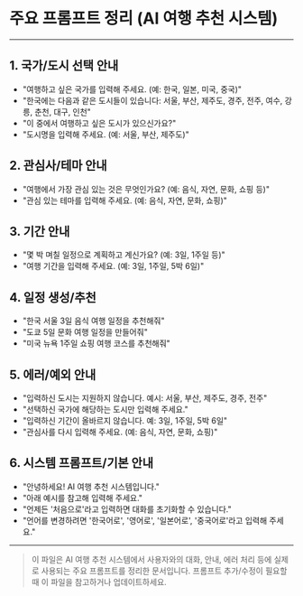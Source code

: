 # 주요 프롬프트 정리 (AI 여행 추천 시스템)

---

## 1. 국가/도시 선택 안내
- "여행하고 싶은 국가를 입력해 주세요. (예: 한국, 일본, 미국, 중국)"
- "한국에는 다음과 같은 도시들이 있습니다: 서울, 부산, 제주도, 경주, 전주, 여수, 강릉, 춘천, 대구, 인천"
- "이 중에서 여행하고 싶은 도시가 있으신가요?"
- "도시명을 입력해 주세요. (예: 서울, 부산, 제주도)"

## 2. 관심사/테마 안내
- "여행에서 가장 관심 있는 것은 무엇인가요? (예: 음식, 자연, 문화, 쇼핑 등)"
- "관심 있는 테마를 입력해 주세요. (예: 음식, 자연, 문화, 쇼핑)"

## 3. 기간 안내
- "몇 박 며칠 일정으로 계획하고 계신가요? (예: 3일, 1주일 등)"
- "여행 기간을 입력해 주세요. (예: 3일, 1주일, 5박 6일)"

## 4. 일정 생성/추천
- "한국 서울 3일 음식 여행 일정을 추천해줘"
- "도쿄 5일 문화 여행 일정을 만들어줘"
- "미국 뉴욕 1주일 쇼핑 여행 코스를 추천해줘"

## 5. 에러/예외 안내
- "입력하신 도시는 지원하지 않습니다. 예시: 서울, 부산, 제주도, 경주, 전주"
- "선택하신 국가에 해당하는 도시만 입력해 주세요."
- "입력하신 기간이 올바르지 않습니다. 예: 3일, 1주일, 5박 6일"
- "관심사를 다시 입력해 주세요. (예: 음식, 자연, 문화, 쇼핑)"

## 6. 시스템 프롬프트/기본 안내
- "안녕하세요! AI 여행 추천 시스템입니다."
- "아래 예시를 참고해 입력해 주세요."
- "언제든 '처음으로'라고 입력하면 대화를 초기화할 수 있습니다."
- "언어를 변경하려면 '한국어로', '영어로', '일본어로', '중국어로'라고 입력해 주세요."

---

> 이 파일은 AI 여행 추천 시스템에서 사용자와의 대화, 안내, 에러 처리 등에 실제로 사용되는 주요 프롬프트를 정리한 문서입니다.
> 프롬프트 추가/수정이 필요할 때 이 파일을 참고하거나 업데이트하세요. 